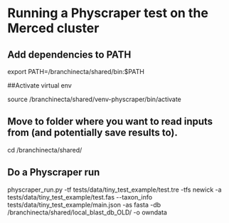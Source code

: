 # Running a Physcraper test on the Merced cluster

## Add dependencies to PATH

  export PATH=/branchinecta/shared/bin:$PATH

##Activate virtual env

  source /branchinecta/shared/venv-physcraper/bin/activate

## Move to folder where you want to read inputs from (and potentially save results to).

  cd /branchinecta/shared/

## Do a Physcraper run

  physcraper_run.py -tf tests/data/tiny_test_example/test.tre -tfs newick -a tests/data/tiny_test_example/test.fas --taxon_info tests/data/tiny_test_example/main.json -as fasta -db /branchinecta/shared/local_blast_db_OLD/ -o owndata
